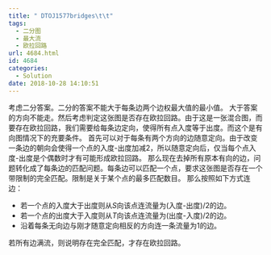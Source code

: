 ```yaml
---
title: " DTOJ1577bridges\t\t"
tags:
  - 二分图
  - 最大流
  - 欧拉回路
url: 4684.html
id: 4684
categories:
  - Solution
date: 2018-10-28 14:10:51
---
```


考虑二分答案。二分的答案不能大于每条边两个边权最大值的最小值。 大于答案的方向不能走。然后考虑判定这张图是否存在欧拉回路。由于这是一张混合图，而要存在欧拉回路，我们需要给每条边定向，使得所有点入度等于出度。而这个是有向图情况下的充要条件。 首先可以对于每条有两个方向的边随意定向。由于改变一条边的朝向会使得一个点的入度-出度加减2，所以随意定向后，仅当每个点入度-出度是个偶数时才有可能形成欧拉回路。 那么现在去掉所有原本有向的边，问题转化成了每条边的匹配问题。每条边可以匹配一个点，要求这张图是否存在一个带限制的完全匹配。限制是关于某个点的最多匹配数目。 那么按照如下方式连边：

*   若一个点的入度大于出度则从$S$向该点连流量为(入度-出度)/2的边。
*   若一个点的出度大于入度则从$T$向该点连流量为(出度-入度)/2的边。
*   沿着每条无向边与刚才随意定向相反的方向连一条流量为$1$的边。

若所有边满流，则说明存在完全匹配，才存在欧拉回路。